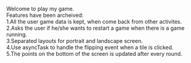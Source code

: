 Welcome to play my game.<br/>
Features have been archeived:<br/>
1.All the user game data is kept, when come back from other activites.<br/>
2.Asks the user if he/she wants to restart a game when there is a game running.<br/>
3.Separated layouts for portrait and landscape screen.<br/>
4.Use asyncTask to handle the flipping event when a tile is clicked.<br/>
5.The points on the bottom of the screen is updated after every round. 
